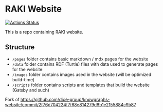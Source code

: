# RAKI Website

[![Actions Status](https://github.com/raki-project/raki-website/workflows/Build/badge.svg)](https://github.com/raki-project/raki-website/actions)

This is a repo containing RAKI website.

## Structure

- `/pages` folder contains basic markdown / mdx pages for the website
- `/data` folder contains RDF (Turtle) files with data used to generate pages for the website
- `/images` folder contains images used in the website (will be optimized build-time)
- `/scripts` folder contains scripts and templates that build the website (Gatsby and such)


Fork of https://github.com/dice-group/knowgraphs-website/commit/2f76d704224f7f68e814279d8b1e2155884c9b87
